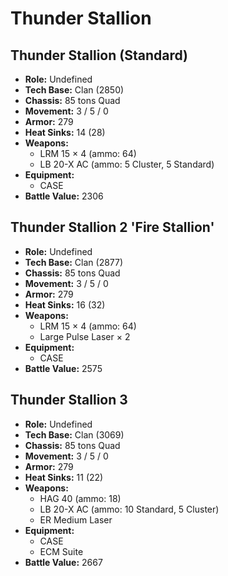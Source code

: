 # Thunder Stallion
## Thunder Stallion (Standard)
- **Role:** Undefined
- **Tech Base:** Clan (2850)
- **Chassis:** 85 tons Quad
- **Movement:** 3 / 5 / 0
- **Armor:** 279
- **Heat Sinks:** 14 (28)
- **Weapons:**
  - LRM 15 × 4 (ammo: 64)
  - LB 20-X AC (ammo: 5 Cluster, 5 Standard)
- **Equipment:**
  - CASE
- **Battle Value:** 2306

## Thunder Stallion 2 'Fire Stallion'
- **Role:** Undefined
- **Tech Base:** Clan (2877)
- **Chassis:** 85 tons Quad
- **Movement:** 3 / 5 / 0
- **Armor:** 279
- **Heat Sinks:** 16 (32)
- **Weapons:**
  - LRM 15 × 4 (ammo: 64)
  - Large Pulse Laser × 2
- **Equipment:**
  - CASE
- **Battle Value:** 2575

## Thunder Stallion 3
- **Role:** Undefined
- **Tech Base:** Clan (3069)
- **Chassis:** 85 tons Quad
- **Movement:** 3 / 5 / 0
- **Armor:** 279
- **Heat Sinks:** 11 (22)
- **Weapons:**
  - HAG 40 (ammo: 18)
  - LB 20-X AC (ammo: 10 Standard, 5 Cluster)
  - ER Medium Laser
- **Equipment:**
  - CASE
  - ECM Suite
- **Battle Value:** 2667

